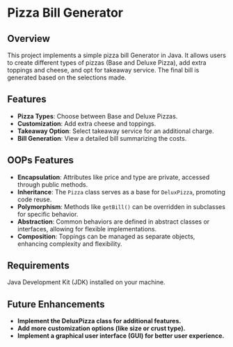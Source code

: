 # Pizza Bill Generator

## Overview

This project implements a simple pizza bill Generator in Java. It allows users to create different types of 
pizzas (Base and Deluxe Pizza), add extra toppings and cheese, and opt for takeaway service. The final bill is generated based on the selections made.

## Features

- **Pizza Types**: Choose between Base and Deluxe Pizzas.
- **Customization**: Add extra cheese and toppings.
- **Takeaway Option**: Select takeaway service for an additional charge.
- **Bill Generation**: View a detailed bill summarizing the costs.

## OOPs Features

- **Encapsulation**: Attributes like price and type are private, accessed through public methods.
- **Inheritance**: The `Pizza` class serves as a base for `DeluxPizza`, promoting code reuse.
- **Polymorphism**: Methods like `getBill()` can be overridden in subclasses for specific behavior.
- **Abstraction**: Common behaviors are defined in abstract classes or interfaces, allowing for flexible implementations.
- **Composition**: Toppings can be managed as separate objects, enhancing complexity and flexibility.
  
## Requirements
Java Development Kit (JDK) installed on your machine.

## Future Enhancements
- **Implement the DeluxPizza class for additional features.**
- **Add more customization options (like size or crust type).**
- **Implement a graphical user interface (GUI) for better user experience.**
